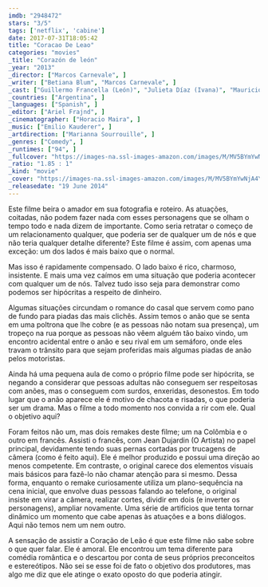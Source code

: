 ```yaml
---
imdb: "2948472"
stars: "3/5"
tags: ['netflix', 'cabine']
date: 2017-07-31T18:05:42
title: "Coracao De Leao"
categories: "movies"
_title: "Corazón de león"
_year: "2013"
_director: ["Marcos Carnevale", ]
_writer: ["Betiana Blum", "Marcos Carnevale", ]
_cast: ["Guillermo Francella (León)", "Julieta Díaz (Ivana)", "Mauricio Dayub (Diego)", "Jorgelina Aruzzi (Corina)", "Nora Cárpena (Adriana)", "Nicolás Francella (Toto)", "María Nela Sinisterra (Glenda)", "Claudia Fontán (Toto's mother Sabrina)", "Carlos Donigian (Hombre de la calle con celular)", ]
_countries: ["Argentina", ]
_languages: ["Spanish", ]
_editor: ["Ariel Frajnd", ]
_cinematographer: ["Horacio Maira", ]
_music: ["Emilio Kauderer", ]
_artdirection: ["Marianna Sourrouille", ]
_genres: ["Comedy", ]
_runtimes: ["94", ]
_fullcover: "https://images-na.ssl-images-amazon.com/images/M/MV5BYmYwNjA4YjktNDE4Mi00Yjc3LWI1YTYtNmNhZTM1MzI1ZmU1XkEyXkFqcGdeQXVyMzAzODY0NzE@.jpg"
_ratio: "1.85 : 1"
_kind: "movie"
_cover: "https://images-na.ssl-images-amazon.com/images/M/MV5BYmYwNjA4YjktNDE4Mi00Yjc3LWI1YTYtNmNhZTM1MzI1ZmU1XkEyXkFqcGdeQXVyMzAzODY0NzE@._V1._SX98_SY140_.jpg"
_releasedate: "19 June 2014"
---
```

Este filme beira o amador em sua fotografia e roteiro. As atuações, coitadas, não podem fazer nada com esses personagens que se olham o tempo todo e nada dizem de importante. Como seria retratar o começo de um relacionamento qualquer, que poderia ser de qualquer um de nós e que não teria qualquer detalhe diferente? Este filme é assim, com apenas uma exceção: um dos lados é mais baixo que o normal.

Mas isso é rapidamente compensado. O lado baixo é rico, charmoso, insistente. E mais uma vez caímos em uma situação que poderia acontecer com qualquer um de nós. Talvez tudo isso seja para demonstrar como podemos ser hipócritas a respeito de dinheiro.

Algumas situações circundam o romance do casal que servem como pano de fundo para piadas das mais clichês. Assim temos o anão que se senta em uma poltrona que lhe cobre (e as pessoas não notam sua presença), um tropeço na rua porque as pessoas não vêem alguém tão baixo vindo, um encontro acidental entre o anão e seu rival em um semáforo, onde eles travam o trânsito para que sejam proferidas mais algumas piadas de anão pelos motoristas.

Ainda há uma pequena aula de como o próprio filme pode ser hipócrita, se negando a considerar que pessoas adultas não conseguem ser respeitosas com anões, mas o conseguem com surdos, enxeridas, desonestos. Em todo lugar que o anão aparece ele é motivo de chacota e risadas, o que poderia ser um drama. Mas o filme a todo momento nos convida a rir com ele. Qual o objetivo aqui?

Foram feitos não um, mas dois remakes deste filme; um na Colômbia e o outro em francês. Assisti o francês, com Jean Dujardin (O Artista) no papel principal, devidamente tendo suas pernas cortadas por trucagens de câmera (como é feito aqui). Ele é melhor produzido e possui uma direção ao menos competente. Em contraste, o original carece dos elementos visuais mais básicos para fazê-lo não chamar atenção para si mesmo. Dessa forma, enquanto o remake curiosamente utiliza um plano-sequência na cena inicial, que envolve duas pessoas falando ao telefone, o original insiste em virar a câmera, realizar cortes, dividir em dois (e inverter os personagens), ampliar novamente. Uma série de artifícios que tenta tornar dinâmico um momento que cabe apenas às atuações e a bons diálogos. Aqui não temos nem um nem outro.

A sensação de assistir a Coração de Leão é que este filme não sabe sobre o que quer falar. Ele é amoral. Ele encontrou um tema diferente para comédia romântica e o descartou por conta de seus próprios preconceitos e estereótipos. Não sei se esse foi de fato o objetivo dos produtores, mas algo me diz que ele atinge o exato oposto do que poderia atingir.
